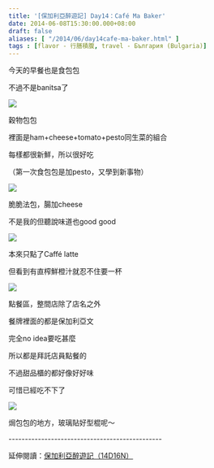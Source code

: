 ```yaml
---
title: '[保加利亞醉遊記] Day14：Café Ma Baker'
date: 2014-06-08T15:30:00.000+08:00
draft: false
aliases: [ "/2014/06/day14cafe-ma-baker.html" ]
tags : [flavor - 行膳積腹, travel - България (Bulgaria)]
---
```


今天的早餐也是食包包  

不過不是banitsa了

[![](https://1.bp.blogspot.com/-9qftj-hrzRE/XDtECMM0oMI/AAAAAAAAFmg/JEMIk7tRzJIHa-l28R9Mv83eQ4ggjRhwwCLcBGAs/s640/14178142190_eaeb882958_z.jpg)](https://1.bp.blogspot.com/-9qftj-hrzRE/XDtECMM0oMI/AAAAAAAAFmg/JEMIk7tRzJIHa-l28R9Mv83eQ4ggjRhwwCLcBGAs/s1600/14178142190_eaeb882958_z.jpg)

穀物包包

裡面是ham+cheese+tomato+pesto同生菜的組合

每樣都很新鮮，所以很好吃

（第一次食包包是加pesto，又學到新事物）

[![](https://1.bp.blogspot.com/-QhlvkrXn4E4/XDtEIkHJkFI/AAAAAAAAFmk/jiw1NSZiRsE4CW5iOmfqnNypcbIbXp2rgCLcBGAs/s640/14178087998_c65f722251_z.jpg)](https://1.bp.blogspot.com/-QhlvkrXn4E4/XDtEIkHJkFI/AAAAAAAAFmk/jiw1NSZiRsE4CW5iOmfqnNypcbIbXp2rgCLcBGAs/s1600/14178087998_c65f722251_z.jpg)

脆脆法包，腸加cheese

不是我的但聽說味道也good good

[![](https://3.bp.blogspot.com/-AcE53LAzN9s/XDtEPCzk_sI/AAAAAAAAFmo/1kusM_0yi9If_dB6KIJxB0PagqakwWs3gCLcBGAs/s640/14178069269_044a4ea6f2_z.jpg)](https://3.bp.blogspot.com/-AcE53LAzN9s/XDtEPCzk_sI/AAAAAAAAFmo/1kusM_0yi9If_dB6KIJxB0PagqakwWs3gCLcBGAs/s1600/14178069269_044a4ea6f2_z.jpg)

本來只點了Caffé latte

但看到有直榨鮮橙汁就忍不住要一杯

[![](https://2.bp.blogspot.com/-bobMzdX2pSU/XDtEW8FZunI/AAAAAAAAFms/w0DIpqHMseQgBp2w_pVaHJAa9aOJ5nKUACLcBGAs/s640/14364712665_485ea80b0d_z.jpg)](https://2.bp.blogspot.com/-bobMzdX2pSU/XDtEW8FZunI/AAAAAAAAFms/w0DIpqHMseQgBp2w_pVaHJAa9aOJ5nKUACLcBGAs/s1600/14364712665_485ea80b0d_z.jpg)

點餐區，整間店除了店名之外

餐牌裡面的都是保加利亞文

完全no idea要吃甚麼

所以都是拜託店員點餐的

不過甜品櫃的都好像好好味

可惜已經吃不下了

[![](https://1.bp.blogspot.com/-Hi6F2nIqeFU/XDtEc7O-NrI/AAAAAAAAFm0/Ki16264f3y0W1Xbz0Hxc7TVieSGnVNleQCLcBGAs/s640/14361398041_1318f0fe64_z.jpg)](https://1.bp.blogspot.com/-Hi6F2nIqeFU/XDtEc7O-NrI/AAAAAAAAFm0/Ki16264f3y0W1Xbz0Hxc7TVieSGnVNleQCLcBGAs/s1600/14361398041_1318f0fe64_z.jpg)

焗包包的地方，玻璃貼好型棍呢～  
  
\-----------------------------------------------  
  
延伸閱讀：[保加利亞醉遊記（14D16N）](http://www.hidie.net/2014/06/14d16n.html)
